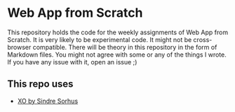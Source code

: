 # Web App from Scratch

This repository holds the code for the weekly assignments of Web App from Scratch. It is very likely to be experimental code. It might not be cross-browser compatible. There will be theory in this repository in the form of Markdown files. You might not agree with some or any of the things I wrote. If you have any issue with it, open an issue ;)



## This repo uses

- [XO by Sindre Sorhus](https://github.com/sindresorhus/xo)
